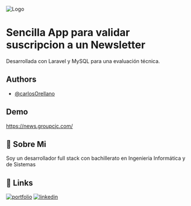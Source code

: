 
![Logo](https://hotmart.com/media/2018/02/image-que-es-newsletter.png)


# Sencilla App para validar suscripcion a un Newsletter

Desarrollada con Laravel y MySQL para una evaluación técnica.


## Authors

- [@carlosOrellano](https://github.com/Cali99-droid)


## Demo
https://news.groupcjc.com/


## 🚀 Sobre Mi
Soy un desarrollador full stack con bachillerato en Ingenieria Informática y de Sistemas


## 🔗 Links
[![portfolio](https://img.shields.io/badge/my_portfolio-000?style=for-the-badge&logo=ko-fi&logoColor=white)](https://orellano.groupcjc.com/)
[![linkedin](https://img.shields.io/badge/linkedin-0A66C2?style=for-the-badge&logo=linkedin&logoColor=white)](https://www.linkedin.com/in/carlos-jhardel-o/)




